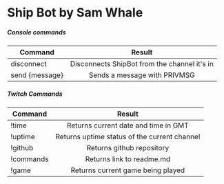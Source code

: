 # Ship Bot by Sam Whale

##### Console commands
| Command       | Result        |
| ------------- |:-------------:|
| disconnect         | Disconnects ShipBot from the channel it's in |
| send {message}     | Sends a message with PRIVMSG |

##### Twitch Commands
| Command       | Result        |
| ------------- |:-------------:|
| !time         | Returns current date and time in GMT |
| !uptime       | Returns uptime status of the current channel |
| !github       | Returns github repository |
| !commands     | Returns link to readme.md |
| !game         | Returns current game being played |
